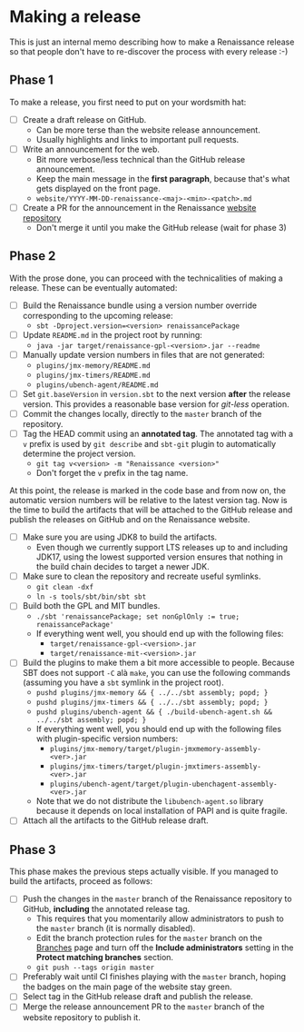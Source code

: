 # Making a release

This is just an internal memo describing how to make a Renaissance
release so that people don't have to re-discover the process with
every release :-)

## Phase 1

To make a release, you first need to put on your wordsmith hat:

- [ ] Create a draft release on GitHub.
  - Can be more terse than the website release announcement.
  - Usually highlights and links to important pull requests.
- [ ] Write an announcement for the web.
  - Bit more verbose/less technical than the GitHub release announcement.
  - Keep the main message in the **first paragraph**, because that's
    what gets displayed on the front page.
  - `website/YYYY-MM-DD-renaissance-<maj>-<min>-<patch>.md`
- [ ] Create a PR for the announcement in the Renaissance
    [website repository](https://github.com/renaissance-benchmarks/renaissance-benchmarks.github.io)
  - Don't merge it until you make the GitHub release (wait for phase 3)

## Phase 2

With the prose done, you can proceed with the technicalities of
making a release. These can be eventually automated:

- [ ] Build the Renaissance bundle using a version number
  override corresponding to the upcoming release:
  - `sbt -Dproject.version=<version> renaissancePackage`
- [ ] Update `README.md` in the project root by running:
  - `java -jar target/renaissance-gpl-<version>.jar --readme`
- [ ] Manually update version numbers in files that are not generated:
  - `plugins/jmx-memory/README.md`
  - `plugins/jmx-timers/README.md`
  - `plugins/ubench-agent/README.md`
- [ ] Set `git.baseVersion` in `version.sbt` to the next version **after**
  the release version. This provides a reasonable base version for 
  *git-less* operation.
- [ ] Commit the changes locally, directly to the `master` branch
  of the repository.
- [ ] Tag the HEAD commit using an **annotated tag**. The annotated
  tag with a `v` prefix is used by `git describe` and `sbt-git` plugin to
  automatically determine the project version.
  - `git tag v<version> -m "Renaissance <version>"`
  - Don't forget the `v` prefix in the tag name.

At this point, the release is marked in the code base and from now on, the
automatic version numbers will be relative to the latest version tag. Now
is the time to build the artifacts that will be attached to the GitHub release
and publish the releases on GitHub and on the Renaissance website.

- [ ] Make sure you are using JDK8 to build the artifacts.
  - Even though we currently support LTS releases up to and including JDK17,
    using the lowest supported version ensures that nothing in the build chain
    decides to target a newer JDK.
- [ ] Make sure to clean the repository and recreate useful symlinks.
  - `git clean -dxf`
  - `ln -s tools/sbt/bin/sbt sbt`
- [ ] Build both the GPL and MIT bundles.
  - `./sbt 'renaissancePackage; set nonGplOnly := true; renaissancePackage'`
  - If everything went well, you should end up with the following files:
    - `target/renaissance-gpl-<version>.jar`
    - `target/renaissance-mit-<version>.jar`
- [ ] Build the plugins to make them a bit more accessible to people. Because
  SBT does not support `-C` alà `make`, you can use the following commands
  (assuming you have a `sbt` symlink in the project root).
  - `pushd plugins/jmx-memory && { ../../sbt assembly; popd; }`
  - `pushd plugins/jmx-timers && { ../../sbt assembly; popd; }`
  - `pushd plugins/ubench-agent && { ./build-ubench-agent.sh && ../../sbt assembly; popd; }`
  - If everything went well, you should end up with the following files
    with plugin-specific version numbers:
    - `plugins/jmx-memory/target/plugin-jmxmemory-assembly-<ver>.jar`
    - `plugins/jmx-timers/target/plugin-jmxtimers-assembly-<ver>.jar`
    - `plugins/ubench-agent/target/plugin-ubenchagent-assembly-<ver>.jar`
  - Note that we do not distribute the `libubench-agent.so` library because
    it depends on local installation of PAPI and is quite fragile.
- [ ] Attach all the artifacts to the GitHub release draft.

## Phase 3

This phase makes the previous steps actually visible. If you managed to
build the artifacts, proceed as follows:

- [ ] Push the changes in the `master` branch of the Renaissance repository
  to GitHub, **including** the annotated release tag.
  - This requires that you momentarily allow administrators to push
    to the `master` branch (it is normally disabled).
  - Edit the branch protection rules for the `master` branch on the
    [Branches](https://github.com/renaissance-benchmarks/renaissance/settings/branches)
    page and turn off the **Include administrators** setting in the 
    **Protect matching branches** section.
  - `git push --tags origin master`
- [ ] Preferably wait until CI finishes playing with the `master` branch,
  hoping the badges on the main page of the website stay green.
- [ ] Select tag in the GitHub release draft and publish the release.
- [ ] Merge the release announcement PR to the `master` branch
  of the website repository to publish it.
